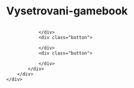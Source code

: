 # Vysetrovani-gamebook    

<div class="page">
        <div class="container">
            <div class="page__header">
                <img class="image-responsive" src="" alt="">
            </div>
            <div class="page__main">
                <div class="story">

                </div>
                <div class="button">

                </div>
                <div class="button">
                    
                </div>
            </div>
        </div>
    </div>